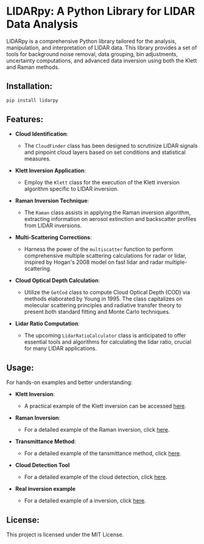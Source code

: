 # LIDARpy: A Python Library for LIDAR Data Analysis

LIDARpy is a comprehensive Python library tailored for the analysis, manipulation, and interpretation of LIDAR data. This library provides a set of tools for background noise removal, data grouping, bin adjustments, uncertainty computations, and advanced data inversion using both the Klett and Raman methods.

## Installation:

```python
pip install lidarpy
```

## Features:

- **Cloud Identification**: 
  - The `CloudFinder` class has been designed to scrutinize LIDAR signals and pinpoint cloud layers based on set conditions and statistical measures.
  
- **Klett Inversion Application**:
  - Employ the `Klett` class for the execution of the Klett inversion algorithm specific to LIDAR inversion.
  
- **Raman Inversion Technique**:
  - The `Raman` class assists in applying the Raman inversion algorithm, extracting information on aerosol extinction and backscatter profiles from LIDAR inversions.
  
- **Multi-Scattering Corrections**:
  - Harness the power of the `multiscatter` function to perform comprehensive multiple scattering calculations for radar or lidar, inspired by Hogan's 2008 model on fast lidar and radar multiple-scattering.

- **Cloud Optical Depth Calculation**:
  - Utilize the `GetCod` class to compute Cloud Optical Depth (COD) via methods elaborated by Young in 1995. The class capitalizes on molecular scattering principles and radiative transfer theory to present both standard fitting and Monte Carlo techniques.

- **Lidar Ratio Computation**:
  - The upcoming `LidarRatioCalculator` class is anticipated to offer essential tools and algorithms for calculating the lidar ratio, crucial for many LIDAR applications.

## Usage:

For hands-on examples and better understanding:

- **Klett Inversion**: 
  - A practical example of the Klett inversion can be accessed [here](https://colab.research.google.com/drive/1adUcYvsfHEO-ncbU-AaVtlIaqZSRMHv4?usp=sharing).
  
- **Raman Inversion**:
  - For a detailed example of the Raman inversion, click [here](https://colab.research.google.com/drive/1JdSv8H25krw-dEjKL9COnPCeiDDV4mIp?usp=sharing).
 
- **Transmittance Method**:
  - For a detailed example of the tansmittance method, click [here](https://colab.research.google.com/drive/14ERNR1mqINw04KMRrZXKHyl8zDfg34eg?usp=sharing).

- **Cloud Detection Tool**
  - For a detailed example of the cloud detection, click [here](https://colab.research.google.com/drive/1dt13jyj_OV7bhYIAJYf8KtD79Ucn2p_M?usp=sharing).
 
- **Real inversion example** 
  - For a detailed example of a inversion, click [here](https://colab.research.google.com/drive/1BT6kEFeMs11ESPUFd3vxR38pphnRUAvn?usp=sharing).

## License:

This project is licensed under the MIT License.
